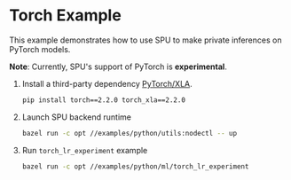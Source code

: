 # Torch Example

This example demonstrates how to use SPU to make private inferences on PyTorch models.

**Note**: Currently, SPU's support of PyTorch is **experimental**.

1. Install a third-party dependency [PyTorch/XLA](https://github.com/pytorch/xla).

    ```sh
    pip install torch==2.2.0 torch_xla==2.2.0
    ```

2. Launch SPU backend runtime

    ```sh
    bazel run -c opt //examples/python/utils:nodectl -- up
    ```

3. Run `torch_lr_experiment` example

    ```sh
    bazel run -c opt //examples/python/ml/torch_lr_experiment
    ```
